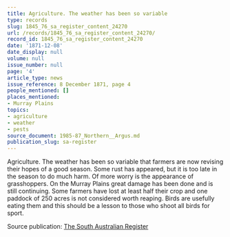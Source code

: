 ```yaml
---
title: Agriculture. The weather has been so variable
type: records
slug: 1845_76_sa_register_content_24270
url: /records/1845_76_sa_register_content_24270/
record_id: 1845_76_sa_register_content_24270
date: '1871-12-08'
date_display: null
volume: null
issue_number: null
page: '4'
article_type: news
issue_reference: 8 December 1871, page 4
people_mentioned: []
places_mentioned:
- Murray Plains
topics:
- agriculture
- weather
- pests
source_document: 1985-87_Northern__Argus.md
publication_slug: sa-register
---
```


Agriculture.  The weather has been so variable that farmers are now revising their hopes of a good season.  Some rust has appeared, but it is too late in the season to do much harm.  Of more worry is the appearance of grasshoppers.  On the Murray Plains great damage has been done and is still continuing.  Some farmers have lost at least half their crop and one paddock of 250 acres is not considered worth reaping.  Birds are usefully eating them and this should be a lesson to those who shoot all birds for sport.

Source publication: [The South Australian Register](/publications/sa-register/)

